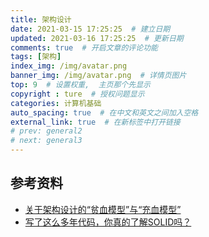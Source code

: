 ```yaml
---
title: 架构设计
date: 2021-03-15 17:25:25  # 建立日期
updated: 2021-03-16 17:25:25  # 更新日期
comments: true  # 开启文章的评论功能
tags: [架构]
index_img: /img/avatar.png
banner_img: /img/avatar.png  # 详情页图片
top: 9  # 设置权重,  主页那个先显示
copyright : ture  # 授权问题显示
categories: 计算机基础
auto_spacing: true  # 在中文和英文之间加入空格
external_link: true  # 在新标签中打开链接
# prev: general2
# next: general3
---
```

<!-- [[toc]]  # 在页面显示目录 -->

## 参考资料

- [关于架构设计的“贫血模型”与“充血模型”](https://www.cnblogs.com/longshiyVip/p/5205451.html)
- [写了这么多年代码，你真的了解SOLID吗？](https://insights.thoughtworks.cn/what-is-solid-principle/)


